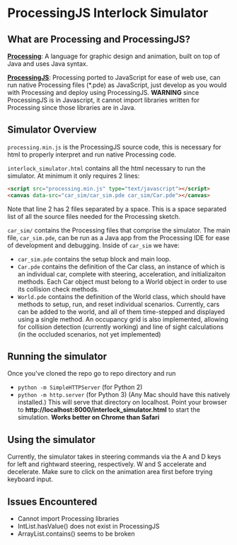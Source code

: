 # **ProcessingJS Interlock Simulator**

## **What are Processing and ProcessingJS?**
**[Processing](https://processing.org/)**: A language for graphic design and animation, built on top of Java and uses Java syntax.

**[ProcessingJS](http://processingjs.org/)**: Processing ported to JavaScript for ease of web use, can run native Processing files (*.pde) as JavaScript, just develop as you would with Processing and deploy using ProcessingJS. **WARNING** since ProcessingJS is in Javascript, it cannot import libraries written for Processing since those libraries are in Java.

## **Simulator Overview**

`processing.min.js` is the ProcessingJS source code, this is necessary for html to properly interpret and run native Processing code.

`interlock_simulator.html` contains all the html necessary to run the simulator. At minimum it only requires 2 lines:

```html
<script src="processing.min.js" type="text/javascript"></script>
<canvas data-src="car_sim/car_sim.pde car_sim/Car.pde"></canvas>
```

Note that line 2 has 2 files separated by a space. This is a space separated 
list of all the source files needed for the Processing sketch.

`car_sim/` contains the Processing files that comprise the simulator. The
main file, `car_sim.pde`, can be run as a Java app from the Processing IDE
for ease of development and debugging. Inside of `car_sim` we have:
 - `car_sim.pde` contains the setup block and main loop.
 - `Car.pde` contains the definition of the Car class, an instance of which
 is an individual car, complete with steering, acceleration, and
 initializaiton methods. Each Car object must belong to a World object in order
 to use its collision check methods.
 - `World.pde` contains the definition of the World class, which should
 have methods to setup, run, and reset individual scenarios. Currently, cars
 can be added to the world, and all of them time-stepped and displayed using 
 a single method. An occupancy grid is also implemented, allowing for collision
 detection (currently working) and line of sight calculations (in the occluded
 scenarios, not yet implemented)

## **Running the simulator**
Once you've cloned the repo go to repo directory and run
- `python -m SimpleHTTPServer` (for Python 2)
- `python -m http.server` (for Python 3) 
 (Any Mac should have this natively installed.)
This will serve that directory on localhost. Point your browser to **http://localhost:8000/interlock_simulator.html** to start the simulation. **Works better on Chrome than Safari**

## **Using the simulator**
Currently, the simulator takes in steering commands via the A and D keys for left and rightward steering, respectively. W and S accelerate and decelerate. Make sure to click on the animation area first before trying keyboard input.

## **Issues Encountered**
 - Cannot import Processing libraries
 - IntList.hasValue() does not exist in ProcessingJS
 - ArrayList.contains() seems to be broken
